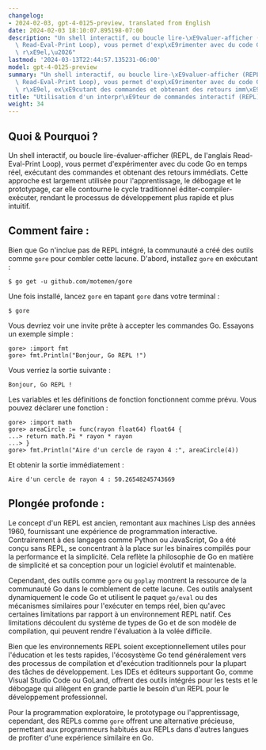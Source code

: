 ```yaml
---
changelog:
- 2024-02-03, gpt-4-0125-preview, translated from English
date: 2024-02-03 18:10:07.895198-07:00
description: "Un shell interactif, ou boucle lire-\xE9valuer-afficher (REPL, de l'anglais\
  \ Read-Eval-Print Loop), vous permet d'exp\xE9rimenter avec du code Go en temps\
  \ r\xE9el,\u2026"
lastmod: '2024-03-13T22:44:57.135231-06:00'
model: gpt-4-0125-preview
summary: "Un shell interactif, ou boucle lire-\xE9valuer-afficher (REPL, de l'anglais\
  \ Read-Eval-Print Loop), vous permet d'exp\xE9rimenter avec du code Go en temps\
  \ r\xE9el, ex\xE9cutant des commandes et obtenant des retours imm\xE9diats."
title: "Utilisation d'un interpr\xE9teur de commandes interactif (REPL)"
weight: 34
---
```


## Quoi & Pourquoi ?

Un shell interactif, ou boucle lire-évaluer-afficher (REPL, de l'anglais Read-Eval-Print Loop), vous permet d'expérimenter avec du code Go en temps réel, exécutant des commandes et obtenant des retours immédiats. Cette approche est largement utilisée pour l'apprentissage, le débogage et le prototypage, car elle contourne le cycle traditionnel éditer-compiler-exécuter, rendant le processus de développement plus rapide et plus intuitif.

## Comment faire :

Bien que Go n'inclue pas de REPL intégré, la communauté a créé des outils comme `gore` pour combler cette lacune. D'abord, installez `gore` en exécutant :

```
$ go get -u github.com/motemen/gore
```

Une fois installé, lancez `gore` en tapant `gore` dans votre terminal :

```
$ gore
```

Vous devriez voir une invite prête à accepter les commandes Go. Essayons un exemple simple :

```
gore> :import fmt
gore> fmt.Println("Bonjour, Go REPL !")
```

Vous verriez la sortie suivante :

```
Bonjour, Go REPL !
```

Les variables et les définitions de fonction fonctionnent comme prévu. Vous pouvez déclarer une fonction :

```
gore> :import math
gore> areaCircle := func(rayon float64) float64 {
...> return math.Pi * rayon * rayon
...> }
gore> fmt.Println("Aire d'un cercle de rayon 4 :", areaCircle(4))
```

Et obtenir la sortie immédiatement :

```
Aire d'un cercle de rayon 4 : 50.26548245743669
```

## Plongée profonde :

Le concept d'un REPL est ancien, remontant aux machines Lisp des années 1960, fournissant une expérience de programmation interactive. Contrairement à des langages comme Python ou JavaScript, Go a été conçu sans REPL, se concentrant à la place sur les binaires compilés pour la performance et la simplicité. Cela reflète la philosophie de Go en matière de simplicité et sa conception pour un logiciel évolutif et maintenable.

Cependant, des outils comme `gore` ou `goplay` montrent la ressource de la communauté Go dans le comblement de cette lacune. Ces outils analysent dynamiquement le code Go et utilisent le paquet `go/eval` ou des mécanismes similaires pour l'exécuter en temps réel, bien qu'avec certaines limitations par rapport à un environnement REPL natif. Ces limitations découlent du système de types de Go et de son modèle de compilation, qui peuvent rendre l'évaluation à la volée difficile.

Bien que les environnements REPL soient exceptionnellement utiles pour l'éducation et les tests rapides, l'écosystème Go tend généralement vers des processus de compilation et d'exécution traditionnels pour la plupart des tâches de développement. Les IDEs et éditeurs supportant Go, comme Visual Studio Code ou GoLand, offrent des outils intégrés pour les tests et le débogage qui allègent en grande partie le besoin d'un REPL pour le développement professionnel.

Pour la programmation exploratoire, le prototypage ou l'apprentissage, cependant, des REPLs comme `gore` offrent une alternative précieuse, permettant aux programmeurs habitués aux REPLs dans d'autres langues de profiter d'une expérience similaire en Go.
